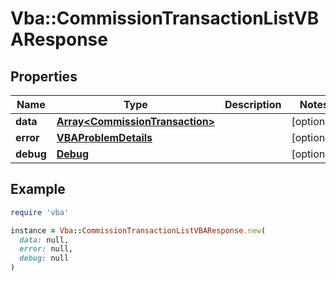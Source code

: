# Vba::CommissionTransactionListVBAResponse

## Properties

| Name | Type | Description | Notes |
| ---- | ---- | ----------- | ----- |
| **data** | [**Array&lt;CommissionTransaction&gt;**](CommissionTransaction.md) |  | [optional] |
| **error** | [**VBAProblemDetails**](VBAProblemDetails.md) |  | [optional] |
| **debug** | [**Debug**](Debug.md) |  | [optional] |

## Example

```ruby
require 'vba'

instance = Vba::CommissionTransactionListVBAResponse.new(
  data: null,
  error: null,
  debug: null
)
```

